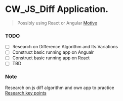 # CW_JS_Diff Application.
>Possibly using React or Angular
>[Motive](https://github.com/kpdecker/jsdiff)
### TODO
- [ ] Research on Difference Algorithm and Its Variations
- [ ] Construct basic running app on Angualr 
- [ ] Construct basic running app on React
- [ ] TBD

### Note
Research on js diff algorithm and own app to practice <br />
[Research key points](Note/README.md)
